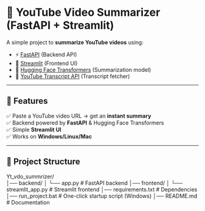 # 🎥 YouTube Video Summarizer (FastAPI + Streamlit)

A simple project to **summarize YouTube videos** using:
- ⚡ [FastAPI](https://fastapi.tiangolo.com/) (Backend API)
- 🎨 [Streamlit](https://streamlit.io/) (Frontend UI)
- 🤗 [Hugging Face Transformers](https://huggingface.co/docs/transformers/index) (Summarization model)
- 📜 [YouTube Transcript API](https://pypi.org/project/youtube-transcript-api/) (Transcript fetcher)

---

## 🚀 Features
✅ Paste a YouTube video URL → get an **instant summary**  
✅ Backend powered by **FastAPI** & Hugging Face Transformers  
✅ Simple **Streamlit UI**  
✅ Works on **Windows/Linux/Mac**  

---

## 📂 Project Structure
Yt_vdo_summrizer/ <br>
│── backend/
│ └── app.py # FastAPI backend
│── frontend/
│ └── streamlit_app.py # Streamlit frontend
│── requirements.txt # Dependencies
│── run_project.bat # One-click startup script (Windows)
│── README.md # Documentation
